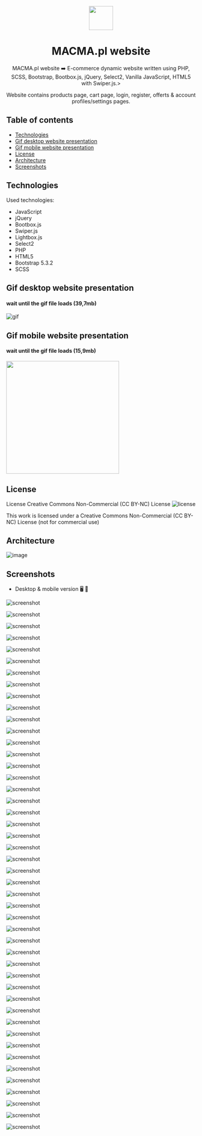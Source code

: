<p align="center">
    <img src="./assets/icons/common/header/macma-logo.svg" height="64"/>
</p>

<h1 align="center">MACMA.pl website</h1>

<p align="center">MACMA.pl website ➡️ E-commerce dynamic website written using PHP, SCSS, Bootstrap, Bootbox.js, jQuery, Select2, Vanilla JavaScript, HTML5 with Swiper.js.>
<p align="center">Website contains products page, cart page, login, register, offerts & account profiles/settings pages.</p>

## Table of contents

- [Technologies](#technologies)
- [Gif desktop website presentation](#gif-desktop-website-presentation)
- [Gif mobile website presentation](#gif-mobile-website-presentation)
- [License](#license)
- [Architecture](#architecture)
- [Screenshots](#screenshots)

## Technologies

Used technologies:

- JavaScript
- jQuery
- Bootbox.js
- Swiper.js
- Lightbox.js
- Select2
- PHP
- HTML5
- Bootstrap 5.3.2
- SCSS

## Gif desktop website presentation

#### wait until the gif file loads (39,7mb)

![gif](./gif/MACMA-desktop.gif)

## Gif mobile website presentation

#### wait until the gif file loads (15,9mb)

<img src="./gif/MACMA-mobile.gif" width="300"/>

## License

License Creative Commons Non-Commercial (CC BY-NC) License ![license](https://mirrors.creativecommons.org/presskit/buttons/88x31/svg/by-nc.svg)

This work is licensed under a Creative Commons Non-Commercial (CC BY-NC) License (not for commercial use)

## Architecture

![image](./screenshots/macma_architecture_image.jpg)

## Screenshots

- Desktop & mobile version :desktop_computer: :iphone:

![screenshot](./screenshots/macma_screenshot_01.jpg)

![screenshot](./screenshots/macma_screenshot_02.jpg)

![screenshot](./screenshots/macma_screenshot_03.jpg)

![screenshot](./screenshots/macma_screenshot_04.jpg)

![screenshot](./screenshots/macma_screenshot_05.jpg)

![screenshot](./screenshots/macma_screenshot_06.jpg)

![screenshot](./screenshots/macma_screenshot_07.jpg)

![screenshot](./screenshots/macma_screenshot_08.jpg)

![screenshot](./screenshots/macma_screenshot_09.jpg)

![screenshot](./screenshots/macma_screenshot_10.jpg)

![screenshot](./screenshots/macma_screenshot_11.jpg)

![screenshot](./screenshots/macma_screenshot_12.jpg)

![screenshot](./screenshots/macma_screenshot_13.jpg)

![screenshot](./screenshots/macma_screenshot_14.jpg)

![screenshot](./screenshots/macma_screenshot_15.jpg)

![screenshot](./screenshots/macma_screenshot_16.jpg)

![screenshot](./screenshots/macma_screenshot_17.jpg)

![screenshot](./screenshots/macma_screenshot_18.jpg)

![screenshot](./screenshots/macma_screenshot_19.jpg)

![screenshot](./screenshots/macma_screenshot_20.jpg)

![screenshot](./screenshots/macma_screenshot_21.jpg)

![screenshot](./screenshots/macma_screenshot_22.jpg)

![screenshot](./screenshots/macma_screenshot_23.jpg)

![screenshot](./screenshots/macma_screenshot_24.jpg)

![screenshot](./screenshots/macma_screenshot_25.jpg)

![screenshot](./screenshots/macma_screenshot_26.jpg)

![screenshot](./screenshots/macma_screenshot_27.jpg)

![screenshot](./screenshots/macma_screenshot_28.jpg)

![screenshot](./screenshots/macma_screenshot_29.jpg)

![screenshot](./screenshots/macma_screenshot_30.jpg)

![screenshot](./screenshots/macma_screenshot_31.jpg)

![screenshot](./screenshots/macma_screenshot_32.jpg)

![screenshot](./screenshots/macma_screenshot_33.jpg)

![screenshot](./screenshots/macma_screenshot_34.jpg)

![screenshot](./screenshots/macma_screenshot_35.jpg)

![screenshot](./screenshots/macma_screenshot_36.jpg)

![screenshot](./screenshots/macma_screenshot_37.jpg)

![screenshot](./screenshots/macma_screenshot_38.jpg)

![screenshot](./screenshots/macma_screenshot_39.jpg)

![screenshot](./screenshots/macma_screenshot_40.jpg)

![screenshot](./screenshots/macma_screenshot_41.jpg)

![screenshot](./screenshots/macma_screenshot_42.jpg)

![screenshot](./screenshots/macma_screenshot_43.jpg)

![screenshot](./screenshots/macma_screenshot_44.jpg)

![screenshot](./screenshots/macma_screenshot_45.jpg)

![screenshot](./screenshots/macma_screenshot_46.jpg)
